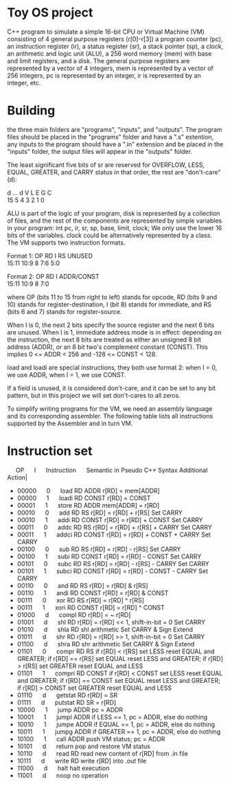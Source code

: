 # Toy OS project
C++ program to simulate a simple 16-bit CPU or Virtual Machine (VM) consisting of 4 general purpose registers (r[0]-r[3]) a program counter (pc), an instruction register (ir), a status register (sr), a stack pointer (sp), a clock, an arithmetic and logic unit (ALU), a 256 word memory (mem) with base and limit registers, and a disk. 
The general purpose registers are represented by a vector of 4 integers, mem is represented by a vector of 256 integers, pc is represented by an integer, ir is represented by an integer, etc.

# Building
the three main folders are "programs", "inputs", and "outputs". The program files should be placed in the "programs" folder and have a ".s" extention, any inputs to the program should have a ".in" extension and be placed in the "inputs" folder, the output files will appear in the "outputs" folder. 


The least significant five bits of sr are reserved for OVERFLOW, LESS, EQUAL, GREATER, and CARRY status in that order, the rest are "don't-care" (d): 

  d  	          ...          	  d  	  V  	  L  	  E  	  G  	  C  
15		  5	  4	  3	  2	  1	  0

ALU is part of the logic of your program, disk is represented by a collection of files, and the rest of the components are represented by simple variables in your program:
	int pc, ir, sr, sp, base, limit, clock;
We only use the lower 16 bits of the variables. clock could be alternatively represented by a class.
The VM supports two instruction formats. 

Format 1:
      OP      	RD	I	RS	      UNUSED        
      15:11      	10:9	8	7:6	          5:0      

Format 2:
      OP      	RD	I	      ADDR/CONST      
      15:11      	10:9	8	              7:0      

where OP (bits 11 to 15 from right to left) stands for opcode, 
RD (bits 9 and 10) stands for register-destination, 
I (bit 8) stands for immediate, 
and RS (bits 6 and 7) stands for register-source. 

When I is 0, the next 2 bits specify the source register and the next 6 bits are unused. 
When I is 1, immediate address mode is in effect: depending on the instruction, the next 8 bits are treated as either an unsigned 8 bit address (ADDR), or an 8 bit two's complement constant (CONST). This implies 0 <= ADDR < 256 and -128 <= CONST < 128. 

load and loadi are special instructions, they both use format 2: when I = 0, we use ADDR, when I = 1, we use CONST. 

If a field is unused, it is considered don't-care, and it can be set to any bit pattern, but in this project we will set don't-cares to all zeros. 

To simplify writing programs for the VM, we need an assembly language and its corresponding assembler. The following table lists all instructions supported by the Assembler and in turn VM. 



# Instruction set
 &nbsp;&nbsp;&nbsp;&nbsp; OP &nbsp;&nbsp;&nbsp;&nbsp;	I &nbsp;&nbsp;&nbsp;&nbsp;	Instruction &nbsp;&nbsp;&nbsp;&nbsp; 	Semantic in Pseudo C++ Syntax 	Additional Action|
* 00000 &nbsp;&nbsp;&nbsp;&nbsp;	0 &nbsp;&nbsp;&nbsp;&nbsp;	load RD ADDR	r[RD] = mem[ADDR]
* 00000 &nbsp;&nbsp;&nbsp;&nbsp;	1 &nbsp;&nbsp;&nbsp;&nbsp;	loadi RD CONST	r[RD] = CONST
* 00001 &nbsp;&nbsp;&nbsp;&nbsp;	1 &nbsp;&nbsp;&nbsp;&nbsp;	store RD ADDR	mem[ADDR] = r[RD]
* 00010 &nbsp;&nbsp;&nbsp;&nbsp;	0 &nbsp;&nbsp;&nbsp;&nbsp;	add RD RS	r[RD] = r[RD] + r[RS]	Set CARRY
* 00010 &nbsp;&nbsp;&nbsp;&nbsp;	1 &nbsp;&nbsp;&nbsp;&nbsp; 	addi RD CONST	r[RD] = r[RD] + CONST	Set CARRY
* 00011 &nbsp;&nbsp;&nbsp;&nbsp;	0 &nbsp;&nbsp;&nbsp;&nbsp;	addc RD RS	r[RD] = r[RD] + r[RS] + CARRY	Set CARRY
* 00011 &nbsp;&nbsp;&nbsp;&nbsp;	1 &nbsp;&nbsp;&nbsp;&nbsp;	addci RD CONST	r[RD] = r[RD] + CONST + CARRY	Set CARRY
* 00100 &nbsp;&nbsp;&nbsp;&nbsp;	0 &nbsp;&nbsp;&nbsp;&nbsp;	sub RD RS	r[RD] = r[RD] - r[RS]	Set CARRY
* 00100 &nbsp;&nbsp;&nbsp;&nbsp;	1 &nbsp;&nbsp;&nbsp;&nbsp;	subi RD CONST	r[RD] = r[RD] - CONST	Set CARRY
* 00101 &nbsp;&nbsp;&nbsp;&nbsp;	0 &nbsp;&nbsp;&nbsp;&nbsp;	subc RD RS	r[RD] = r[RD] - r[RS] - CARRY	Set CARRY
* 00101 &nbsp;&nbsp;&nbsp;&nbsp;	1 &nbsp;&nbsp;&nbsp;&nbsp;	subci RD CONST	r[RD] = r[RD] - CONST - CARRY	Set CARRY
* 00110 &nbsp;&nbsp;&nbsp;&nbsp;	0 &nbsp;&nbsp;&nbsp;&nbsp;	and RD RS	r[RD] = r[RD] & r[RS]
* 00110 &nbsp;&nbsp;&nbsp;&nbsp;	1 &nbsp;&nbsp;&nbsp;&nbsp;	andi RD CONST	r[RD] = r[RD] & CONST
* 00111 &nbsp;&nbsp;&nbsp;&nbsp;	0 &nbsp;&nbsp;&nbsp;&nbsp;	xor RD RS	r[RD] = r[RD] ^ r[RS]
* 00111 &nbsp;&nbsp;&nbsp;&nbsp;	1 &nbsp;&nbsp;&nbsp;&nbsp;	xori RD CONST	r[RD] = r[RD] ^ CONST
* 01000 &nbsp;&nbsp;&nbsp;&nbsp;	d &nbsp;&nbsp;&nbsp;&nbsp;	compl RD	r[RD] = ~ r[RD]
* 01001 &nbsp;&nbsp;&nbsp;&nbsp;	d &nbsp;&nbsp;&nbsp;&nbsp;	shl RD	r[RD] = r[RD] << 1, shift-in-bit = 0	Set CARRY
* 01010 &nbsp;&nbsp;&nbsp;&nbsp;	d &nbsp;&nbsp;&nbsp;&nbsp;	shla RD	shl arithmetic	Set CARRY & Sign Extend
* 01011 &nbsp;&nbsp;&nbsp;&nbsp;	d &nbsp;&nbsp;&nbsp;&nbsp;	shr RD	r[RD] = r[RD] >> 1, shift-in-bit = 0	Set CARRY
* 01100 &nbsp;&nbsp;&nbsp;&nbsp;	d &nbsp;&nbsp;&nbsp;&nbsp;	shra RD	shr arithmetic	Set CARRY & Sign Extend
* 01101 &nbsp;&nbsp;&nbsp;&nbsp;	0 &nbsp;&nbsp;&nbsp;&nbsp;	compr RD RS	if r[RD] < r[RS] set LESS reset EQUAL and GREATER; if r[RD] == r[RS] set EQUAL reset LESS and GREATER; if 			r[RD] > r[RS] set GREATER reset EQUAL and LESS
* 01101 &nbsp;&nbsp;&nbsp;&nbsp;	1 &nbsp;&nbsp;&nbsp;&nbsp;	compri RD CONST if r[RD] < CONST set LESS reset EQUAL and GREATER; if r[RD] == CONST set EQUAL reset LESS and GREATER; if 			r[RD] > CONST set GREATER reset EQUAL and LESS
* 01110 &nbsp;&nbsp;&nbsp;&nbsp;	d &nbsp;&nbsp;&nbsp;&nbsp;	getstat RD	r[RD] = SR
* 01111 &nbsp;&nbsp;&nbsp;&nbsp;	d &nbsp;&nbsp;&nbsp;&nbsp;	putstat RD	SR = r[RD]
* 10000 &nbsp;&nbsp;&nbsp;&nbsp;	1 &nbsp;&nbsp;&nbsp;&nbsp;	jump ADDR	pc = ADDR
* 10001 &nbsp;&nbsp;&nbsp;&nbsp;	1 &nbsp;&nbsp;&nbsp;&nbsp;	jumpl ADDR	if LESS == 1, pc = ADDR, else do nothing
* 10010 &nbsp;&nbsp;&nbsp;&nbsp;	1 &nbsp;&nbsp;&nbsp;&nbsp;	jumpe ADDR	if EQUAL == 1, pc = ADDR, else do nothing
* 10011 &nbsp;&nbsp;&nbsp;&nbsp;	1 &nbsp;&nbsp;&nbsp;&nbsp;	jumpg ADDR	if GREATER == 1, pc = ADDR, else do nothing
* 10100 &nbsp;&nbsp;&nbsp;&nbsp;	1 &nbsp;&nbsp;&nbsp;&nbsp;	call ADDR	push VM status; pc = ADDR
* 10101 &nbsp;&nbsp;&nbsp;&nbsp;	d &nbsp;&nbsp;&nbsp;&nbsp;	return	pop and restore VM status
* 10110 &nbsp;&nbsp;&nbsp;&nbsp;	d &nbsp;&nbsp;&nbsp;&nbsp;	read RD	read new content of r[RD] from .in file
* 10111 &nbsp;&nbsp;&nbsp;&nbsp;	d &nbsp;&nbsp;&nbsp;&nbsp;	write RD	write r[RD] into .out file
* 11000 &nbsp;&nbsp;&nbsp;&nbsp;	d &nbsp;&nbsp;&nbsp;&nbsp;	halt	halt execution
* 11001 &nbsp;&nbsp;&nbsp;&nbsp;	d &nbsp;&nbsp;&nbsp;&nbsp;	noop	no operation 
